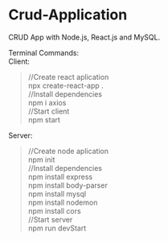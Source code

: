 # Crud-Application
CRUD App with Node.js, React.js and MySQL.

Terminal Commands: <br />
Client: <br />
 > //Create react aplication <br />
 > npx create-react-app . <br />
 > //Install dependencies <br />
 > npm i axios <br />
 > //Start client <br />
 > npm start <br />

Server:<br />
 > //Create node aplication <br />
 > npm init <br />
 > //Install dependencies <br />
 > npm install express <br />
 > npm install body-parser <br />
 > npm install mysql <br />
 > npm install nodemon <br />
 > npm install cors <br />
 > //Start server <br />
 > npm run devStart
